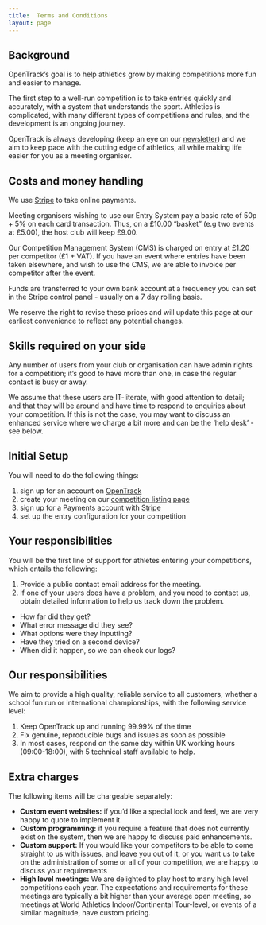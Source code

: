 ```yaml
---
title:  Terms and Conditions
layout: page
---
```


Background
-----------
OpenTrack’s goal is to help athletics grow by making competitions more fun and easier to manage.

The first step to a well-run competition is to take entries quickly and accurately, with a system that understands the sport. Athletics is complicated, with many different types of competitions and rules, and the development is an ongoing journey.

OpenTrack is always developing (keep an eye on our <a href="https://opentrack.substack.com/">newsletter</a>) and we aim to keep pace with the cutting edge of athletics, all while making life easier for you as a meeting organiser.  

Costs and money handling
-----
We use <a href="https://stripe.com/about">Stripe</a> to take online payments.

Meeting organisers wishing to use our Entry System pay a basic rate of 50p + 5% on each card transaction. Thus, on a £10.00 “basket” (e.g two events at £5.00), the host club will keep £9.00.

Our Competition Management System (CMS) is charged on entry at £1.20 per competitor (£1 + VAT). If you have an event where entries have been taken elsewhere, and wish to use the CMS, we are able to invoice per competitor after the event.

Funds are transferred to your own bank account at a frequency you can set in the Stripe control panel - usually on a 7 day rolling basis.

We reserve the right to revise these prices and will update this page at our earliest convenience to reflect any potential changes.

Skills required on your side
-----

Any number of users from your club or organisation can have admin rights for a competition; it’s good to have more than one, in case the regular contact is busy or away.

We assume that these users are IT-literate, with good attention to detail; and that they will be around and have time to respond to enquiries about your competition. If this is not the case, you may want to discuss an enhanced service where we charge a bit more and can be the ‘help desk’ - see below.

Initial Setup
-------
You will need to do the following things:
 1. sign up for an account on <a href="http://data.opentrack.run/">OpenTrack</a>
 1. create your meeting on our <a href="https://data.opentrack.run/en-gb/x/">competition listing page</a>
 1. sign up for a Payments account with  <a href="https://stripe.com/">Stripe</a>
 1. set up the entry configuration for your competition

Your responsibilities
---------------

You will be the first line of support for athletes entering your competitions, which entails the following:

1. Provide a public contact email address for the meeting.
2. If one of your users does have a problem, and you need to contact us, obtain detailed information to help us track down the problem.
  - How far did they get?
  - What error message did they see?
  - What options were they inputting?
  - Have they tried on a second device?
  - When did it happen, so we can check our logs? 

Our responsibilities
--------------
We aim to provide a high quality, reliable service to all customers, whether a school fun run or international championships, with the following service level:

1. Keep OpenTrack up and running 99.99% of the time
2. Fix genuine, reproducible bugs and issues as soon as possible
3. In most cases, respond on the same day within UK working hours (09:00-18:00), with 5 technical staff available to help.

Extra charges
--------------
The following items will be chargeable separately:

* <b>Custom event websites:</b> if you’d like a special look and feel, we are very happy to quote to implement it.
* <b>Custom programming:</b> if you require a feature that does not currently exist on the system, then we are happy to discuss paid enhancements.
* <b>Custom support:</b> If you would like your competitors to be able to come straight to us with issues, and leave you out of it, or you want us to take on the administration of some or all of your competition, we are happy to discuss your requirements
* <b>High level meetings:</b> We are delighted to play host to many high level competitions each year. The expectations and requirements for these meetings are typically a bit higher than your average open meeting, so meetings at World Athletics Indoor/Continental Tour-level, or events of a similar magnitude, have custom pricing.
